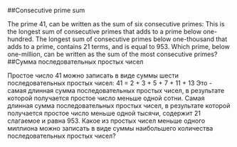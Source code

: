 ##Consecutive prime sum

The prime 41, can be written as the sum of six consecutive primes:
This is the longest sum of consecutive primes that adds to a prime below one-hundred.
The longest sum of consecutive primes below one-thousand that adds to a prime, contains 21 terms, and is equal to 953.
Which prime, below one-million, can be written as the sum of the most consecutive primes?
##Сумма последовательных простых чисел

Простое число 41 можно записать в виде суммы шести последовательных простых чисел:
41 = 2 + 3 + 5 + 7 + 11 + 13
Это - самая длинная сумма последовательных простых чисел, в результате которой получается простое число меньше одной сотни.
Самая длинная сумма последовательных простых чисел, в результате которой получается простое число меньше одной тысячи, содержит 21 слагаемое и равна 953.
Какое из простых чисел меньше одного миллиона можно записать в виде суммы наибольшего количества последовательных простых чисел?
